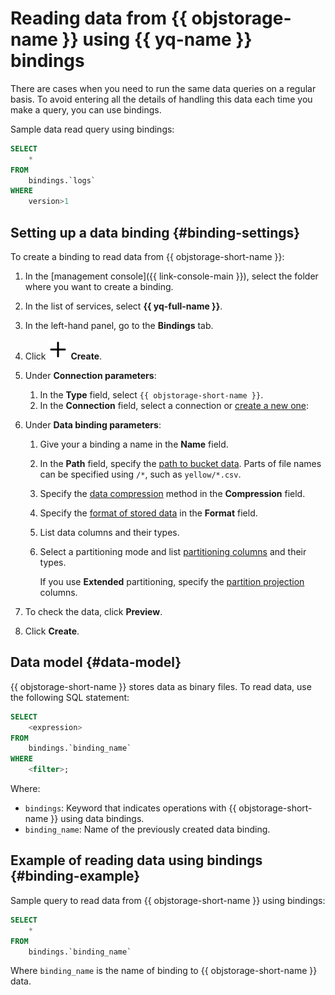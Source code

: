 # Reading data from {{ objstorage-name }} using {{ yq-name }} bindings

There are cases when you need to run the same data queries on a regular basis. To avoid entering all the details of handling this data each time you make a query, you can use bindings.

Sample data read query using bindings:

```sql
SELECT
    *
FROM
    bindings.`logs`
WHERE
    version>1
```

## Setting up a data binding {#binding-settings}

To create a binding to read data from {{ objstorage-short-name }}:

1. In the [management console]({{ link-console-main }}), select the folder where you want to create a binding.
1. In the list of services, select **{{ yq-full-name }}**.
1. In the left-hand panel, go to the **Bindings** tab.
1. Click ![info](../../_assets/console-icons/plus.svg) **Create**.
1. Under **Connection parameters**:

   1. In the **Type** field, select `{{ objstorage-short-name }}`.
   1. In the **Connection** field, select a connection or [create a new one](./object-storage.md#create_connection):

1. Under **Data binding parameters**:

   1. Give your a binding a name in the **Name** field.
   1. In the **Path** field, specify the [path to bucket data](object-storage.md#path_format). Parts of file names can be specified using `/*`, such as `yellow/*.csv`.
   1. Specify the [data compression](formats.md#compression) method in the **Compression** field.
   1. Specify the [format of stored data](formats.md#formats) in the **Format** field.
   1. List data columns and their types.
   1. Select a partitioning mode and list [partitioning columns](../concepts/partitioning.md) and their types.

      If you use **Extended** partitioning, specify the [partition projection](../concepts/partition-projection.md) columns.

1. To check the data, click **Preview**.
1. Click **Create**.

## Data model {#data-model}

{{ objstorage-short-name }} stores data as binary files. To read data, use the following SQL statement:

```sql
SELECT
    <expression>
FROM
    bindings.`binding_name`
WHERE
    <filter>;
```

Where:

* `bindings`: Keyword that indicates operations with {{ objstorage-short-name }} using data bindings.
* `binding_name`: Name of the previously created data binding.

## Example of reading data using bindings {#binding-example}

Sample query to read data from {{ objstorage-short-name }} using bindings:

```sql
SELECT
    *
FROM
    bindings.`binding_name`
```

Where `binding_name` is the name of binding to {{ objstorage-short-name }} data.
